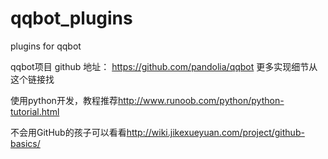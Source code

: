 # qqbot_plugins
plugins for qqbot

qqbot项目 github 地址： <https://github.com/pandolia/qqbot>
更多实现细节从这个链接找

使用python开发，教程推荐<http://www.runoob.com/python/python-tutorial.html>

不会用GitHub的孩子可以看看<http://wiki.jikexueyuan.com/project/github-basics/>
